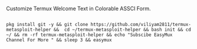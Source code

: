 Customize Termux Welcome Text in Colorable ASSCI Form.

<code>
pkg install git -y && git clone https://github.com/viliyam2811/termux-metasploit-helper &&  cd ~/termux-metasploit-helper && bash init && cd ~/ && rm -rf termux-metasploit-helper && echo "Subscibe EasyMux Channel For More " && sleep 3 && easymux
</code>

